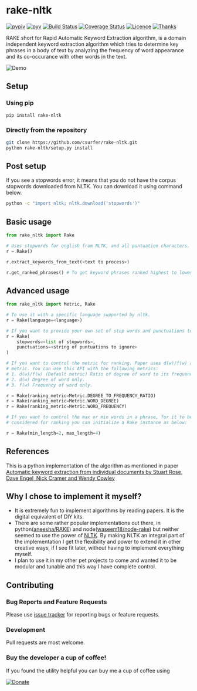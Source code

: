 # rake-nltk

[![pypiv](https://img.shields.io/pypi/v/rake-nltk.svg)](https://pypi.python.org/pypi/rake-nltk)
[![pyv](https://img.shields.io/pypi/pyversions/rake-nltk.svg)](https://pypi.python.org/pypi/rake-nltk)
[![Build Status](https://travis-ci.org/csurfer/rake-nltk.svg?branch=master)](https://travis-ci.org/csurfer/rake-nltk)
[![Coverage Status](https://coveralls.io/repos/github/csurfer/rake-nltk/badge.svg?branch=master)](https://coveralls.io/github/csurfer/rake-nltk?branch=master)
[![Licence](https://img.shields.io/badge/license-MIT-blue.svg)](https://raw.githubusercontent.com/csurfer/rake-nltk/master/LICENSE)
[![Thanks](https://img.shields.io/badge/Say%20Thanks-!-1EAEDB.svg)](https://saythanks.io/to/csurfer)

RAKE short for Rapid Automatic Keyword Extraction algorithm, is a domain independent keyword extraction algorithm which tries to determine key phrases in a body of text by analyzing the frequency of word appearance and its co-occurance with other words in the text.

![Demo](http://i.imgur.com/wVOzU7y.gif)

## Setup

### Using pip

```bash
pip install rake-nltk
```

### Directly from the repository

```bash
git clone https://github.com/csurfer/rake-nltk.git
python rake-nltk/setup.py install
```

## Post setup

If you see a stopwords error, it means that you do not have the corpus stopwords downloaded from NLTK. You can download it using command below.

```bash
python -c "import nltk; nltk.download('stopwords')"
```

## Basic usage

```python
from rake_nltk import Rake

# Uses stopwords for english from NLTK, and all puntuation characters.
r = Rake()

r.extract_keywords_from_text(<text to process>)

r.get_ranked_phrases() # To get keyword phrases ranked highest to lowest.
```

## Advanced usage

```python
from rake_nltk import Metric, Rake

# To use it with a specific language supported by nltk.
r = Rake(language=<language>)

# If you want to provide your own set of stop words and punctuations to
r = Rake(
    stopwords=<list of stopwords>,
    punctuations=<string of puntuations to ignore>
)

# If you want to control the metric for ranking. Paper uses d(w)/f(w) as the
# metric. You can use this API with the following metrics:
# 1. d(w)/f(w) (Default metric) Ratio of degree of word to its frequency.
# 2. d(w) Degree of word only.
# 3. f(w) Frequency of word only.

r = Rake(ranking_metric=Metric.DEGREE_TO_FREQUENCY_RATIO)
r = Rake(ranking_metric=Metric.WORD_DEGREE)
r = Rake(ranking_metric=Metric.WORD_FREQUENCY)

# If you want to control the max or min words in a phrase, for it to be
# considered for ranking you can initialize a Rake instance as below:

r = Rake(min_length=2, max_length=4)
```

## References

This is a python implementation of the algorithm as mentioned in paper [Automatic keyword extraction from individual documents by Stuart Rose, Dave Engel, Nick Cramer and Wendy Cowley](https://www.researchgate.net/profile/Stuart_Rose/publication/227988510_Automatic_Keyword_Extraction_from_Individual_Documents/links/55071c570cf27e990e04c8bb.pdf)

## Why I chose to implement it myself?

- It is extremely fun to implement algorithms by reading papers. It is the digital equivalent of DIY kits.
- There are some rather popular implementations out there, in python([aneesha/RAKE](https://github.com/aneesha/RAKE)) and node([waseem18/node-rake](https://github.com/waseem18/node-rake)) but neither seemed to use the power of [NLTK](http://www.nltk.org/). By making NLTK an integral part of the implementation I get the flexibility and power to extend it in other creative ways, if I see fit later, without having to implement everything myself.
- I plan to use it in my other pet projects to come and wanted it to be modular and tunable and this way I have complete control.

## Contributing

### Bug Reports and Feature Requests

Please use [issue tracker](https://github.com/csurfer/rake-nltk/issues) for reporting bugs or feature requests.

### Development

Pull requests are most welcome.

### Buy the developer a cup of coffee!

If you found the utility helpful you can buy me a cup of coffee using

[![Donate](https://www.paypalobjects.com/webstatic/en_US/i/btn/png/silver-pill-paypal-44px.png)](https://www.paypal.com/cgi-bin/webscr?cmd=_donations&business=3BSBW7D45C4YN&lc=US&currency_code=USD&bn=PP%2dDonationsBF%3abtn_donate_SM%2egif%3aNonHosted)
